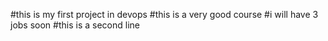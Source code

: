 #this is my first project in devops
#this is a very good course
#i will have 3 jobs soon
#this is a second line